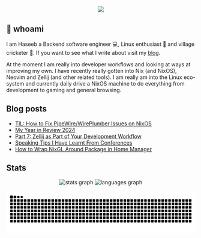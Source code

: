 <div align="center">
  <img height="150" src="https://gitlab.com/uploads/-/system/project/avatar/40020538/37decf44c034050aa85e287982dfc91d5841db78_1_.png"  />
</div>

## 👋 whoami

I am Haseeb a Backend software engineer 💻, Linux enthusiast 🐧 and village cricketer 🏏.
If you want to see what I write about visit my [blog](https://haseebmajid.dev/posts).

At the moment I am really into developer workflows and looking at ways at improving my own. I have recently really
gotten into Nix (and NixOS), Neovim and Zellij (and other related tools). I am really am into the Linux eco-system
and currently daily drive a NixOS machine to do everything from development to gaming and general browsing.

## Blog posts
<!-- BLOG-POST-LIST:START -->
- [TIL: How to Fix PipeWire/WirePlumber Issues on NixOS](https://haseebmajid.dev/posts/2025-01-15-til-how-to-fix-pipewire-wireplumber-issues-on-nixos/)
- [My Year in Review 2024](https://haseebmajid.dev/posts/2025-01-01-my-year-in-review-2024/)
- [Part 7: Zellij as Part of Your Development Workflow](https://haseebmajid.dev/posts/2024-12-18-part-7-zellij-as-part-of-your-development-workflow/)
- [Speaking Tips I Have Learnt From Conferences](https://haseebmajid.dev/posts/2024-12-15-speaking-tips-i-ve-learnt/)
- [How to Wrap NixGL Around Package in Home Manager](https://haseebmajid.dev/posts/2024-10-15-how-to-wrap-nixgl-around-package-in-home-manager/)
<!-- BLOG-POST-LIST:END -->

## Stats

<div align="center">
  <img src="https://github-readme-stats.vercel.app/api?username=hmajid2301&hide_title=false&hide_rank=false&show_icons=true&include_all_commits=true&count_private=true&disable_animations=false&theme=dracula&locale=en&hide_border=false" height="150" alt="stats graph"  />
  <img src="https://github-readme-stats.vercel.app/api/top-langs?username=hmajid2301&locale=en&hide_title=false&layout=compact&card_width=320&langs_count=5&theme=dracula&hide_border=false" height="150" alt="languages graph"  />
</div>

<br clear="both">

<img src="https://raw.githubusercontent.com/hmajid2301/hmajid2301/output/snake.svg" alt="Snake animation" />

